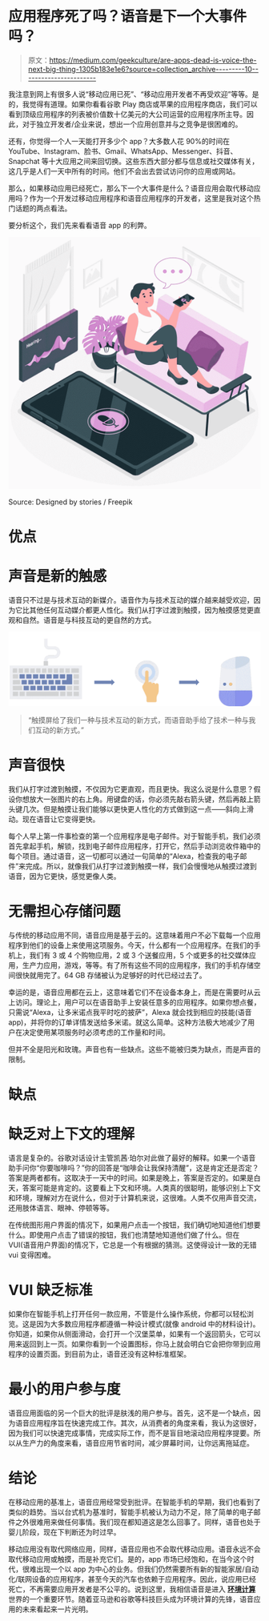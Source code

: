 # 应用程序死了吗？语音是下一个大事件吗？

> 原文：<https://medium.com/geekculture/are-apps-dead-is-voice-the-next-big-thing-1305b183e1e6?source=collection_archive---------10----------------------->

我注意到网上有很多人说“移动应用已死”、“移动应用开发者不再受欢迎”等等。是的，我觉得有道理。如果你看看谷歌 Play 商店或苹果的应用程序商店，我们可以看到顶级应用程序的列表被价值数十亿美元的大公司运营的应用程序所主导。因此，对于独立开发者/企业来说，想出一个应用创意并与之竞争是很困难的。

还有，你觉得一个人一天能打开多少个 app？大多数人花 90%的时间在 YouTube、Instagram、脸书、Gmail、WhatsApp、Messenger、抖音、Snapchat 等十大应用之间来回切换。这些东西大部分都与信息或社交媒体有关，这几乎是人们一天中所有的时间。他们不会出去尝试访问你的应用或网站。

那么，如果移动应用已经死亡，那么下一个大事件是什么？语音应用会取代移动应用吗？作为一个开发过移动应用程序和语音应用程序的开发者，这里是我对这个热门话题的两点看法。

要分析这个，我们先来看看语音 app 的利弊。

![](img/dd296ba86bbcccb399a4c0fc755f13da.png)

Source: Designed by stories / Freepik

# **优点**

# **声音是新的触感**

语音只不过是与技术互动的新媒介。语音作为与技术互动的媒介越来越受欢迎，因为它比其他任何互动媒介都更人性化。我们从打字过渡到触摸，因为触摸感觉更直观和自然。语音是与科技互动的更自然的方式。

![](img/4bf893293262d9ceec7d02c40b834513.png)

> “触摸屏给了我们一种与技术互动的新方式，而语音助手给了技术一种与我们互动的新方式。”

# **声音很快**

我们从打字过渡到触摸，不仅因为它更直观，而且更快。我这么说是什么意思？假设你想放大一张图片的右上角。用键盘的话，你必须先敲右箭头键，然后再敲上箭头键几次。但是触摸让我们能够以更快更人性化的方式做到这一点——斜向上滑动。现在语音让它变得更快。

每个人早上第一件事检查的第一个应用程序是电子邮件。对于智能手机，我们必须首先拿起手机，解锁，找到电子邮件应用程序，打开它，然后手动浏览收件箱中的每个项目。通过语音，这一切都可以通过一句简单的“Alexa，检查我的电子邮件”来完成。所以，就像我们从打字过渡到触摸一样，我们会慢慢地从触摸过渡到语音，因为它更快，感觉更像人类。

# **无需担心存储问题**

与传统的移动应用不同，语音应用是基于云的。这意味着用户不必下载每一个应用程序到他们的设备上来使用这项服务。今天，什么都有一个应用程序。在我们的手机上，我们有 3 或 4 个购物应用，2 或 3 个送餐应用，5 个或更多的社交媒体应用，生产力应用，游戏，等等。有了所有这些不同的应用程序，我们的手机存储空间很快就用完了。64 GB 存储被认为足够好的时代已经过去了。

幸运的是，语音应用都在云上，这意味着它们不在设备本身上，而是在需要时从云上访问。理论上，用户可以在语音助手上安装任意多的应用程序。如果你想点餐，只需说“Alexa，让多米诺点我平时吃的披萨”，Alexa 就会找到相应的技能(语音 app)，并将你的订单详情发送给多米诺。就这么简单。这种方法极大地减少了用户在决定使用某项服务时必须考虑的工作量和时间。

但并不全是阳光和玫瑰。声音也有一些缺点。这些不能被归类为缺点，而是声音的限制。

# **缺点**

# **缺乏对上下文的理解**

语言是复杂的。谷歌对话设计主管凯茜·珀尔对此做了最好的解释。如果一个语音助手问你“你要咖啡吗？”你的回答是“咖啡会让我保持清醒”，这是肯定还是否定？答案是两者都有。这取决于一天中的时间。如果是晚上，答案是否定的。如果是白天，答案可能是肯定的。这要看上下文和环境。人类真的很聪明，能够识别上下文和环境，理解对方在说什么，但对于计算机来说，这很难。人类不仅用声音交流，还用肢体语言、眼神、停顿等等。

在传统图形用户界面的情况下，如果用户点击一个按钮，我们确切地知道他们想要什么。即使用户点击了错误的按钮，我们也清楚地知道他们做了什么。但在 VUI(语音用户界面)的情况下，它总是一个有根据的猜测。这使得设计一致的无错 vui 变得困难。

# **VUI 缺乏标准**

如果你在智能手机上打开任何一款应用，不管是什么操作系统，你都可以轻松浏览。这是因为大多数应用程序都遵循一种设计模式(就像 android 中的材料设计)。你知道，如果你从侧面滑动，会打开一个汉堡菜单，如果有一个返回箭头，它可以用来返回到上一页。如果你看到一个设置图标，你马上就会明白它会把你带到应用程序的设置页面。到目前为止，语音还没有这种标准框架。

# **最小的用户参与度**

语音应用面临的另一个巨大的批评是肤浅的用户参与。首先，这不是一个缺点，因为语音应用程序旨在快速完成工作。其次，从消费者的角度来看，我认为这很好，因为我们可以快速完成事情，完成实际工作，而不是盲目地滚动应用程序提要。所以从生产力的角度来看，语音应用节省时间，减少屏幕时间，让你远离拖延症。

# **结论**

在移动应用的基准上，语音应用经常受到批评。在智能手机的早期，我们也看到了类似的趋势。当以台式机为基准时，智能手机被认为动力不足，除了简单的电子邮件之外很难用来做任何事情。我们现在都知道这是怎么回事了。同样，语音也处于婴儿阶段，现在下判断还为时过早。

移动应用没有取代网络应用，同样，语音应用也不会取代移动应用。语音永远不会取代移动应用或触摸，而是补充它们。是的，app 市场已经饱和，在当今这个时代，很难出现一个以 app 为中心的业务。但我们仍然需要所有新的智能家居/自动化/联网设备的应用程序，甚至今天的汽车也依赖于应用程序。因此，说应用已经死亡，不再需要应用开发者是不公平的。说到这里，我相信语音是进入 [**环境计算**](https://www.digitaltrends.com/computing/what-is-ambient-computing/) 世界的一个重要环节。随着亚马逊和谷歌等科技巨头成为环境计算的先锋，语音应用的未来看起来一片光明。
